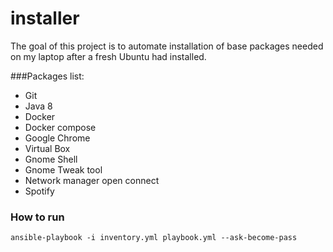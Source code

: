 # installer
The goal of this project is to automate installation of base packages needed on my laptop after a fresh Ubuntu had installed.

###Packages list:
- Git
- Java 8
- Docker
- Docker compose
- Google Chrome
- Virtual Box
- Gnome Shell
- Gnome Tweak tool
- Network manager open connect
- Spotify

### How to run
`ansible-playbook -i inventory.yml playbook.yml --ask-become-pass`